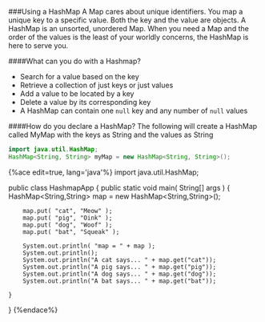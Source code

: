 ###Using a HashMap
A Map cares about unique identifiers. You map a unique key to a specific value. Both the key and the value are objects. A HashMap  is an unsorted, unordered Map. When you need a Map and the order of the values is the least of your worldly concerns, the HashMap is here to serve you.

####What can you do with a Hashmap?
* Search for a value based on the key
* Retrieve a collection of just keys or just values
* Add a value to be located by a key
* Delete a value by its corresponding key
* A HashMap can contain one ```null``` key and any number of ```null``` values

####How do you declare a HashMap?
The following will create a HashMap called MyMap with the keys as String and the values as String
```java
import java.util.HashMap;
HashMap<String, String> myMap = new HashMap<String, String>();
```

{%ace edit=true, lang='java'%}
import java.util.HashMap;

public class HashmapApp
{
	public static void main( String[] args )
	{
		HashMap<String,String> map = new HashMap<String,String>();

		map.put( "cat", "Meow" );
		map.put( "pig", "Oink" );
		map.put( "dog", "Woof" );
		map.put( "bat", "Squeak" );
		
		System.out.println( "map = " + map );
		System.out.println();
		System.out.println("A cat says... " + map.get("cat"));
		System.out.println("A pig says... " + map.get("pig"));
		System.out.println("A dog says... " + map.get("dog"));
		System.out.println("A bat says... " + map.get("bat"));

	}
}
{%endace%}


